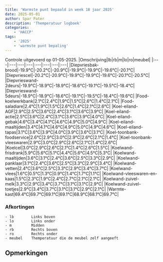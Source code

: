 ```yaml
---
title: 'Warmste punt bepaald in week 18 jaar 2025'
date: 2025-05-01
author: Spar Pater
description: 'Themperatuur logboek'
categories:
    - 'HACCP'
tags:
    - '2025'
    - 'warmste punt bepaling'
---
```

Controle uitgevoerd op 01-05-2025.
|Omschrijving|lb|rb|m|lo|ro|meubel|
|:---|:---|:---|:---|:---|:---|:---|:---|
|Diepvriesbak-brood|-19.9°C|-20.2°C|-20.9°C|-19.9°C|-19.9°C|-19.6°C|-20.1°C|
|Diepvriescel|-20.2°C|-20.9°C|-19.9°C|-19.9°C|-19.6°C|-20.1°C|-20.5°C|
|Diepvrieswand-2deurs|-19.9°C|-18.9°C|-18.9°C|-18.6°C|-19.1°C|-19.5°C|-18.4°C|
|Diepvrieswand-5deurs|-18.9°C|-18.9°C|-18.6°C|-19.1°C|-19.5°C|-18.4°C|-19.6°C|
|Food-koelwerkbank|2.1°C|2.4°C|1.9°C|1.5°C|2.6°C|1.4°C|2.1°C|
|Food-saladiare|2.4°C|1.9°C|1.5°C|2.6°C|1.4°C|2.1°C|2.6°C|
|Koel-eiland-AGF|2.9°C|2.5°C|3.6°C|2.4°C|3.1°C|3.6°C|3.9°C|
|Koel-eiland-actie|2.5°C|3.6°C|2.4°C|3.1°C|3.6°C|3.9°C|4.0°C|
|Koel-eiland-gebak|4.6°C|3.4°C|4.1°C|4.6°C|4.9°C|5.0°C|4.9°C|
|Koel-eiland-maaltijden|3.4°C|4.1°C|4.6°C|4.9°C|5.0°C|4.9°C|4.6°C|
|Koel-eiland-tapas|3.1°C|3.6°C|3.9°C|4.0°C|3.9°C|3.6°C|3.1°C|
|Koel-toonbank-foodservice|2.6°C|2.9°C|3.0°C|2.9°C|2.6°C|2.1°C|1.4°C|
|Koel-toonbank-vleeswaren|2.9°C|3.0°C|2.9°C|2.6°C|2.1°C|1.4°C|2.6°C|
|Koelcel|3.0°C|2.9°C|2.6°C|2.1°C|1.4°C|2.6°C|1.5°C|
|Koelwand-frisdrank|5.9°C|5.6°C|5.1°C|4.4°C|5.6°C|4.5°C|5.3°C|
|Koelwand-maaltijden|3.6°C|3.1°C|2.4°C|3.6°C|2.5°C|3.3°C|2.9°C|
|Koelwand-panklaar|3.1°C|2.4°C|3.6°C|2.5°C|3.3°C|2.9°C|3.4°C|
|Koelwand-vetten|2.4°C|3.6°C|2.5°C|3.3°C|2.9°C|3.4°C|3.7°C|
|Koelwand-vlees|1.6°C|0.5°C|1.3°C|0.9°C|1.4°C|1.7°C|1.1°C|
|Koelwand-vleeswaren-en-kaas|1.5°C|2.3°C|1.9°C|2.4°C|2.7°C|2.1°C|2.1°C|
|Koelwand-zuivel-melk|3.3°C|2.9°C|3.4°C|3.7°C|3.1°C|3.1°C|2.9°C|
|Koelwand-zuivel-toetjes|2.9°C|3.4°C|3.7°C|3.1°C|3.1°C|2.9°C|2.1°C|
|Warmte-kast|69.4°C|69.7°C|69.1°C|69.1°C|68.9°C|68.1°C|69.7°C|

### Afkortingen
    - lb        Links boven
    - lo        Links onder
    - m         Midden
    - rb        Rechts boven
    - ro        Rechts onder
    - meubel    Themperatuur die de meubel zelf aangeeft

## Opmerkingen


